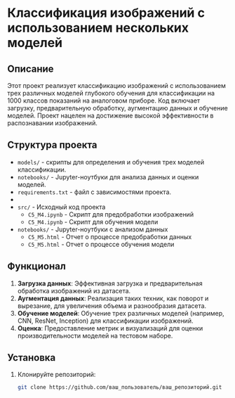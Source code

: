 # Классификация изображений с использованием нескольких моделей

## Описание
Этот проект реализует классификацию изображений с использованием трех различных моделей глубокого обучения для классификации на 1000 классов показаний на аналоговом приборе. Код включает загрузку, предварительную обработку, аугментацию данных и обучение моделей. Проект нацелен на достижение высокой эффективности в распознавании изображений.

## Структура проекта
- `models/` - скрипты для определения и обучения трех моделей классификации.
- `notebooks/` - Jupyter-ноутбуки для анализа данных и оценки моделей.
- `requirements.txt` - файл с зависимостями проекта.
- 
- `src/` - Исходный код проекта
  - `C5_M4.ipynb` - Скрипт для предобработки изображений
  - `C5_M4.ipynb` - Скрипт для обучения модели
- `notebooks/` - Jupyter-ноутбуки с анализом данных
  - `C5_M5.html` - Отчет о процессе предобработки данных
  - `C5_M5.html` - Отчет о процессе обучения модели

## Функционал
1. **Загрузка данных**: Эффективная загрузка и предварительная обработка изображений из датасета.
2. **Аугментация данных**: Реализация таких техник, как поворот и вырезание, для увеличения объема и разнообразия датасета.
3. **Обучение моделей**: Обучение трех различных моделей (например, CNN, ResNet, Inception) для классификации изображений.
4. **Оценка**: Предоставление метрик и визуализаций для оценки производительности моделей на тестовом наборе.

## Установка
1. Клонируйте репозиторий:
   ```bash
   git clone https://github.com/ваш_пользователь/ваш_репозиторий.git

